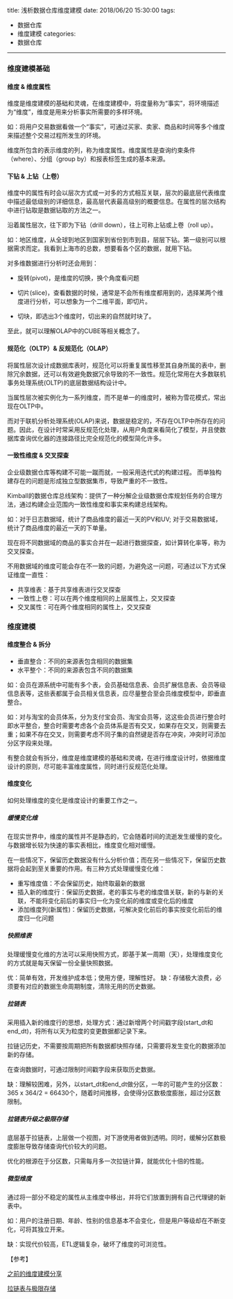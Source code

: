 title: 浅析数据仓库维度建模
date: 2018/06/20 15:30:00
tags:
- 数据仓库
- 维度建模
categories:
- 数据仓库

---

### 维度建模基础

#### 维度 & 维度属性

维度是维度建模的基础和灵魂，在维度建模中，将度量称为“事实”，将环境描述为“维度”，维度是用来分析事实所需要的多样环境。

如：将用户交易数据看做一个“事实”，可通过买家、卖家、商品和时间等多个维度来描述整个交易过程所发生的环境。

维度所包含的表示维度的列，称为维度属性。维度属性是查询约束条件（where）、分组（group by）和报表标签生成的基本来源。


<!--more-->


#### 下钻 & 上钻（上卷）

维度中的属性有时会以层次方式或一对多的方式相互关联，层次的最底层代表维度中描述最低级别的详细信息，最高层代表最高级别的概要信息。在属性的层次结构中进行钻取是数据钻取的方法之一。

沿着属性层次，往下即为下钻（drill down），往上可称上钻或上卷（roll up）。

如：地区维度，从全球到地区到国家到省份到市到县，层层下钻。第一级别可以根据需求而定。我看到上海市的总数，想要看各个区的数据，就用下钻。

对多维数据进行分析时还会用到：

- 旋转(pivot)，是维度的切换，换个角度看问题

- 切片(slice)，查看数据的时候，通常是不会所有维度都用到的，选择某两个维度进行分析，可以想象为一个二维平面，即切片。

- 切块，即选出3个维度时，切出来的自然就时块了。

至此，就可以理解OLAP中的CUBE等相关概念了。

#### 规范化（OLTP）& 反规范化（OLAP）

将属性层次设计成数据库表时，规范化可以将重复属性移至其自身所属的表中，删除冗余数据，还可以有效避免数据冗余导致的不一致性。规范化常用在大多数联机事务处理系统(OLTP)的底层数据结构设计中。

当属性层次被实例化为一系列维度，而不是单一的维度时，被称为雪花模式，常出现在OLTP中。

而对于联机分析处理系统(OLAP)来说，数据是稳定的，不存在OLTP中所存在的问题。因此，在设计时常采用反规范化处理，从用户角度来看简化了模型，并且使数据库查询优化器的连接路径比完全规范化的模型简化许多。

#### 一致性维度 & 交叉探查

企业级数据仓库等构建不可能一蹴而就，一般采用迭代式的构建过程。 而单独构建存在的问题是形成独立型数据集市，导致严重的不一致性。

Kimball的数据仓库总线架构：提供了一种分解企业级数据仓库规划任务的合理方法，通过构建企业范围内一致性维度和事实来构建总线架构。

如：对于日志数据域，统计了商品维度的最近一天的PV和UV; 对于交易数据域，统计了商品维度的最近一天的下单量。

现在将不同数据域的商品的事实合并在一起进行数据探查，如计算转化率等，称为交叉探查。

不用数据域的维度可能会存在不一致的问题，为避免这一问题，可通过以下方式保证维度一直性：

- 共享维表：基于共享维表进行交叉探查
- 一致性上卷：可以在两个维度相同的上层属性上，交叉探查
- 交叉属性：可在两个维度相同的属性上，交叉探查


### 维度建模

#### 维度整合 & 拆分

- 垂直整合：不同的来源表包含相同的数据集
- 水平整个：不同的来源表包含不同的数据集

如：会员在源系统中可能有多个表，会员基础信息表、会员扩展信息表、会员等级信息表等，这些表都属于会员相关信息表，应尽量整合至会员维度模型中，即垂直整合。

如：对与淘宝的会员体系，分为支付宝会员、淘宝会员等，这这些会员进行整合时即水平整合，整合时需要考虑各个会员体系是否有交叉，如果存在交叉，则需要去重；如果不存在交叉，则需要考虑不同子集的自然键是否存在冲突，冲突时可添加分区字段来处理。

有整合就会有拆分，维度是维度建模的基础和灵魂，在进行维度设计时，依据维度设计的原则，尽可能丰富维度属性，同时进行反规范化处理。

#### 维度变化

如何处理维度的变化是维度设计的重要工作之一。

##### 缓慢变化维

在现实世界中，维度的属性并不是静态的，它会随着时间的流逝发生缓慢的变化。与数据增长较为快速的事实表相比，维度变化相对缓慢。

在一些情况下，保留历史数据没有什么分析价值；而在另一些情况下，保留历史数据将会起到至关重要的作用。有三种方式处理缓慢变化维：

- 重写维度值：不会保留历史，始终取最新的数据
- 插入新的维度行：保留历史数据，老的事实与老的维度值关联，新的与新的关联，不能将变化前后的事实归一化为变化前的维度或变化后的维度
- 添加维度列(新属性)：保留历史数据，可解决变化前后的事实按变化前后的维度归一化问题

##### 快照维表

处理缓慢变化维的方法可以采用快照方式，即基于某一周期（天），处理维度变化的方式就是每天保留一份全量快照数据。

优：简单有效，开发维护成本低；使用方便，理解性好。
缺：存储极大浪费，必须要有对应的数据生命周期制度，清除无用的历史数据。

##### 拉链表

采用插入新的维度行的思想，处理方式：通过新增两个时间戳字段(start_dt和end_dt)，将所有以天为粒度的变更数据都记录下来。

拉链记历史，不需要按周期把所有数据都快照存储，只需要将发生变化的数据添加新的存储。

在查询数据时，可通过限制时间戳字段来获取历史数据。

缺：理解较困难，另外，以start_dt和end_dt做分区，一年的可能产生的分区数：365 x 364/2 = 66430个，随着时间推移，会使得分区数极度膨胀，超过分区数限制。


##### 拉链表升级之极限存储

底层基于拉链表，上层做一个视图，对下游使用者做到透明。同时，缓解分区数极度膨胀导致存储查询代价较大的问题。

优化的根源在于分区数，只需每月多一次拉链计算，就能优化十倍的性能。

##### 微型维度

通过将一部分不稳定的属性从主维度中移出，并将它们放置到拥有自己代理键的新表中。

如：用户的注册日期、年龄、性别的信息基本不会变化，但是用户等级却在不断变化，可将其独立开来。

缺：实现代价较高，ETL逻辑复杂，破坏了维度的可浏览性。



【参考】

[之前的维度建模分享](http://tech.weli.cn/2017/12/29/dataware-intro/)

[拉链表与极限存储](http://www.zdingke.com/2018/05/24/%E6%8B%89%E9%93%BE%E8%A1%A8%E4%B8%8E%E6%9E%81%E9%99%90%E5%AD%98%E5%82%A8/)







